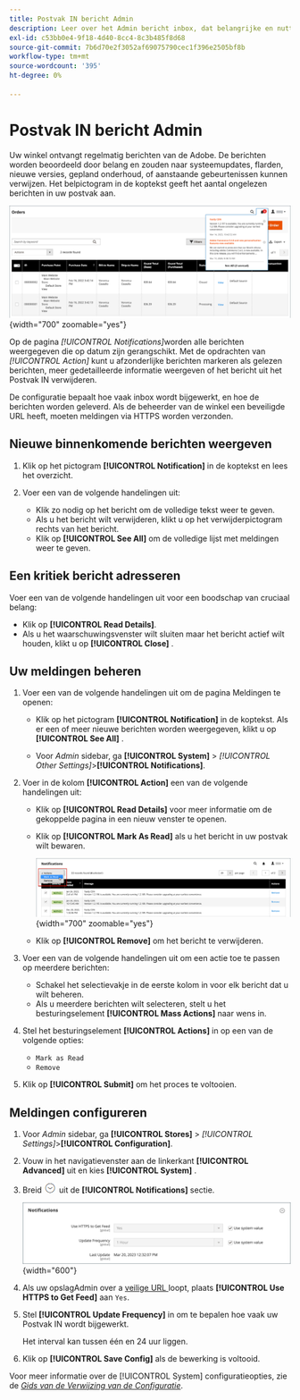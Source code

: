 ```yaml
---
title: Postvak IN bericht Admin
description: Leer over het Admin bericht inbox, dat belangrijke en nuttige berichten van Adobe en van het  [!DNL Commerce]  systeem verstrekt.
exl-id: c53bb0e4-9f18-4d40-8cc4-8c3b485f8d68
source-git-commit: 7b6d70e2f3052af69075790cec1f396e2505bf8b
workflow-type: tm+mt
source-wordcount: '395'
ht-degree: 0%

---
```


# Postvak IN bericht Admin

Uw winkel ontvangt regelmatig berichten van de Adobe. De berichten worden beoordeeld door belang en zouden naar systeemupdates, flarden, nieuwe versies, gepland onderhoud, of aanstaande gebeurtenissen kunnen verwijzen. Het belpictogram in de koptekst geeft het aantal ongelezen berichten in uw postvak aan.

![ Admin - inkomende berichten ](./assets/admin-inbox-summary.png){width="700" zoomable="yes"}

Op de pagina _[!UICONTROL Notifications]_&#x200B;worden alle berichten weergegeven die op datum zijn gerangschikt. Met de opdrachten van&#x200B;_[!UICONTROL Action]_ kunt u afzonderlijke berichten markeren als gelezen berichten, meer gedetailleerde informatie weergeven of het bericht uit het Postvak IN verwijderen.

De configuratie bepaalt hoe vaak inbox wordt bijgewerkt, en hoe de berichten worden geleverd. Als de beheerder van de winkel een beveiligde URL heeft, moeten meldingen via HTTPS worden verzonden.

## Nieuwe binnenkomende berichten weergeven

1. Klik op het pictogram **[!UICONTROL Notification]** in de koptekst en lees het overzicht.

1. Voer een van de volgende handelingen uit:

   - Klik zo nodig op het bericht om de volledige tekst weer te geven.
   - Als u het bericht wilt verwijderen, klikt u op het verwijderpictogram rechts van het bericht.
   - Klik op **[!UICONTROL See All]** om de volledige lijst met meldingen weer te geven.

## Een kritiek bericht adresseren

Voer een van de volgende handelingen uit voor een boodschap van cruciaal belang:

- Klik op **[!UICONTROL Read Details]**.
- Als u het waarschuwingsvenster wilt sluiten maar het bericht actief wilt houden, klikt u op **[!UICONTROL Close]** .

## Uw meldingen beheren

1. Voer een van de volgende handelingen uit om de pagina Meldingen te openen:

   - Klik op het pictogram **[!UICONTROL Notification]** in de koptekst. Als er een of meer nieuwe berichten worden weergegeven, klikt u op **[!UICONTROL See All]** .

   - Voor _Admin_ sidebar, ga **[!UICONTROL System]** > _[!UICONTROL Other Settings]_>**[!UICONTROL Notifications]**.

1. Voer in de kolom **[!UICONTROL Action]** een van de volgende handelingen uit:

   - Klik op **[!UICONTROL Read Details]** voor meer informatie om de gekoppelde pagina in een nieuw venster te openen.

   - Klik op **[!UICONTROL Mark As Read]** als u het bericht in uw postvak wilt bewaren.

     ![ Admin - Markeer geselecteerde berichten als gelezen ](./assets/admin-notifications-mark-as-read.png){width="700" zoomable="yes"}

   - Klik op **[!UICONTROL Remove]** om het bericht te verwijderen.

1. Voer een van de volgende handelingen uit om een actie toe te passen op meerdere berichten:

   - Schakel het selectievakje in de eerste kolom in voor elk bericht dat u wilt beheren.
   - Als u meerdere berichten wilt selecteren, stelt u het besturingselement **[!UICONTROL Mass Actions]** naar wens in.

1. Stel het besturingselement **[!UICONTROL Actions]** in op een van de volgende opties:

   - `Mark as Read`
   - `Remove`

1. Klik op **[!UICONTROL Submit]** om het proces te voltooien.

## Meldingen configureren

1. Voor _Admin_ sidebar, ga **[!UICONTROL Stores]** > _[!UICONTROL Settings]_>**[!UICONTROL Configuration]**.

1. Vouw in het navigatievenster aan de linkerkant **[!UICONTROL Advanced]** uit en kies **[!UICONTROL System]** .

1. Breid ![ selecteur van de Uitbreiding ](../assets/icon-display-expand.png) uit de **[!UICONTROL Notifications]** sectie.

   ![ configuratie van Berichten ](./assets/system-notifications.png){width="600"}

1. Als uw opslagAdmin over a [ veilige URL ](../stores-purchase/store-urls.md) loopt, plaats **[!UICONTROL Use HTTPS to Get Feed]** aan `Yes`.

1. Stel **[!UICONTROL Update Frequency]** in om te bepalen hoe vaak uw Postvak IN wordt bijgewerkt.

   Het interval kan tussen één en 24 uur liggen.

1. Klik op **[!UICONTROL Save Config]** als de bewerking is voltooid.

Voor meer informatie over de [!UICONTROL System] configuratieopties, zie de [_Gids van de Verwijzing van de Configuratie_](../configuration-reference/advanced/system.md).
